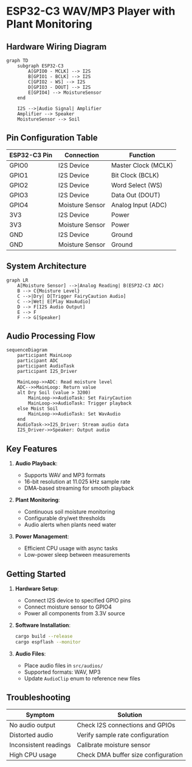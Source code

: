 # ESP32-C3 WAV/MP3 Player with Plant Monitoring

## Hardware Wiring Diagram

```mermaid
graph TD
    subgraph ESP32-C3
        A[GPIO0 - MCLK] --> I2S
        B[GPIO1 - BCLK] --> I2S
        C[GPIO2 - WS] --> I2S
        D[GPIO3 - DOUT] --> I2S
        E[GPIO4] --> MoistureSensor
    end
    
    I2S -->|Audio Signal| Amplifier
    Amplifier --> Speaker
    MoistureSensor --> Soil
```

## Pin Configuration Table

| ESP32-C3 Pin | Connection       | Function               |
|--------------|-----------------|------------------------|
| GPIO0        | I2S Device      | Master Clock (MCLK)    |
| GPIO1        | I2S Device      | Bit Clock (BCLK)       |
| GPIO2        | I2S Device      | Word Select (WS)       |
| GPIO3        | I2S Device      | Data Out (DOUT)        |
| GPIO4        | Moisture Sensor | Analog Input (ADC)     |
| 3V3          | I2S Device      | Power                 |
| 3V3          | Moisture Sensor | Power                 |
| GND          | I2S Device      | Ground                |
| GND          | Moisture Sensor | Ground                |

## System Architecture

```mermaid
graph LR
    A[Moisture Sensor] -->|Analog Reading| B(ESP32-C3 ADC)
    B --> C{Moisture Level}
    C -->|Dry| D[Trigger FairyCaution Audio]
    C -->|Wet| E[Play WavAudio]
    D --> F[I2S Audio Output]
    E --> F
    F --> G[Speaker]
```

## Audio Processing Flow

```mermaid
sequenceDiagram
    participant MainLoop
    participant ADC
    participant AudioTask
    participant I2S_Driver
    
    MainLoop->>ADC: Read moisture level
    ADC-->>MainLoop: Return value
    alt Dry Soil (value > 3200)
        MainLoop->>AudioTask: Set FairyCaution
        MainLoop->>AudioTask: Trigger playback
    else Moist Soil
        MainLoop->>AudioTask: Set WavAudio
    end
    AudioTask->>I2S_Driver: Stream audio data
    I2S_Driver->>Speaker: Output audio
```

## Key Features

1. **Audio Playback**:
   - Supports WAV and MP3 formats
   - 16-bit resolution at 11.025 kHz sample rate
   - DMA-based streaming for smooth playback

2. **Plant Monitoring**:
   - Continuous soil moisture monitoring
   - Configurable dry/wet thresholds
   - Audio alerts when plants need water

3. **Power Management**:
   - Efficient CPU usage with async tasks
   - Low-power sleep between measurements

## Getting Started

1. **Hardware Setup**:
   - Connect I2S device to specified GPIO pins
   - Connect moisture sensor to GPIO4
   - Power all components from 3.3V source

2. **Software Installation**:
   ```bash
   cargo build --release
   cargo espflash --monitor
   ```

3. **Audio Files**:
   - Place audio files in `src/audios/`
   - Supported formats: WAV, MP3
   - Update `AudioClip` enum to reference new files

## Troubleshooting

| Symptom               | Solution                          |
|-----------------------|-----------------------------------|
| No audio output       | Check I2S connections and GPIOs   |
| Distorted audio       | Verify sample rate configuration  |
| Inconsistent readings | Calibrate moisture sensor         |
| High CPU usage        | Check DMA buffer size configuration |